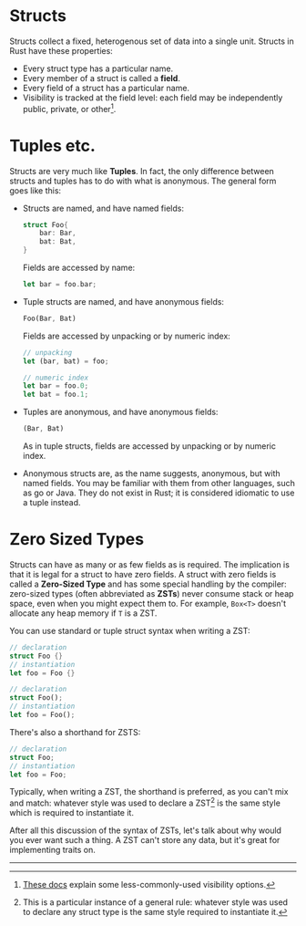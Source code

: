 # Structs

Structs collect a fixed, heterogenous set of data into a single unit. Structs in Rust have these properties:

- Every struct type has a particular name.
- Every member of a struct is called a **field**.
- Every field of a struct has a particular name.
- Visibility is tracked at the field level: each field may be independently public, private, or other[^1].

# Tuples etc.

Structs are very much like **Tuples**. In fact, the only difference between structs and tuples has to do with what is anonymous. The general form goes like this:

- Structs are named, and have named fields:

  ```rust
  struct Foo{
      bar: Bar,
      bat: Bat,
  }
  ```

  Fields are accessed by name:

  ```rust
  let bar = foo.bar;
  ```

- Tuple structs are named, and have anonymous fields:

  ```rust
  Foo(Bar, Bat)
  ```

  Fields are accessed by unpacking or by numeric index:

  ```rust
  // unpacking
  let (bar, bat) = foo;
  ```

  ```rust
  // numeric index
  let bar = foo.0;
  let bat = foo.1;
  ```

- Tuples are anonymous, and have anonymous fields:

  ```rust
  (Bar, Bat)
  ```

  As in tuple structs, fields are accessed by unpacking or by numeric index.

- Anonymous structs are, as the name suggests, anonymous, but with named fields. You may be familiar with them from other languages, such as go or Java. They do not exist in Rust; it is considered idiomatic to use a tuple instead.

# Zero Sized Types

Structs can have as many or as few fields as is required. The implication is that it is legal for a struct to have zero fields. A struct with zero fields is called a **Zero-Sized Type** and has some special handling by the compiler: zero-sized types (often abbreviated as **ZSTs**) never consume stack or heap space, even when you might expect them to. For example, `Box<T>` doesn't allocate any heap memory if `T` is a ZST.

You can use standard or tuple struct syntax when writing a ZST:

```rust
// declaration
struct Foo {}
// instantiation
let foo = Foo {}
```

```rust
// declaration
struct Foo();
// instantiation
let foo = Foo();
```

There's also a shorthand for ZSTS:

```rust
// declaration
struct Foo;
// instantiation
let foo = Foo;
```

Typically, when writing a ZST, the shorthand is preferred, as you can't mix and match: whatever style was used to declare a ZST[^2] is the same style which is required to instantiate it.

After all this discussion of the syntax of ZSTs, let's talk about why would you ever want such a thing. A ZST can't store any data, but it's great for implementing traits on.

---

[^1]: [These docs](https://doc.rust-lang.org/reference/visibility-and-privacy.html) explain some less-commonly-used visibility options.

[^2]: This is a particular instance of a general rule: whatever style was used to declare any struct type is the same style required to instantiate it.
